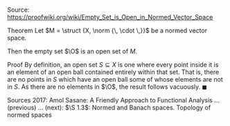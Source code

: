 # 

Source: https://proofwiki.org/wiki/Empty_Set_is_Open_in_Normed_Vector_Space

Theorem
Let $M = \struct {X, \norm {\, \cdot \,}}$ be a normed vector space.

Then the empty set $\O$ is an open set of $M$.


Proof
By definition, an open set $S \subseteq X$ is one where every point inside it is an element of an open ball contained entirely within that set.
That is, there are no points in $S$ which have an open ball some of whose elements are not in $S$.
As there are no elements in $\O$, the result follows vacuously.
$\blacksquare$


Sources
2017: Amol Sasane: A Friendly Approach to Functional Analysis ... (previous) ... (next): $\S 1.3$: Normed and Banach spaces. Topology of normed spaces




